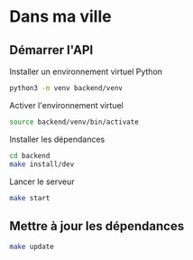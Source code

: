 # Dans ma ville

## Démarrer l'API

Installer un environnement virtuel Python

```bash
python3 -m venv backend/venv
```

Activer l'environnement virtuel

```bash
source backend/venv/bin/activate
```

Installer les dépendances

```bash
cd backend
make install/dev
```

Lancer le serveur

```bash
make start
```

## Mettre à jour les dépendances

```bash
make update
```
